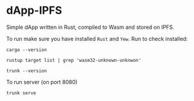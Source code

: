 # dApp-IPFS

Simple dApp written in Rust, compiled to Wasm and stored on IPFS.

To run make sure you have installed `Rust` and `Yew`. Run to check installed:
```=bash
cargo --version

rustup target list | grep 'wasm32-unknown-unknwon'

trunk --version
```

To run server (on port 8080)
```=bash
trunk serve
```